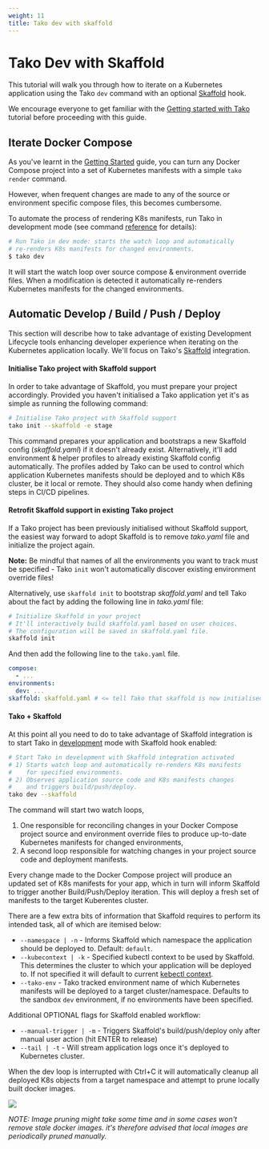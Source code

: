 ```yaml
---
weight: 11
title: Tako dev with skaffold
---
```


# Tako Dev with Skaffold

This tutorial will walk you through how to iterate on a Kubernetes application using the Tako `dev` command with an optional [Skaffold](https://skaffold.dev/) hook.

We encourage everyone to get familiar with the [Getting started with Tako](getting-started-with-tako.md) tutorial before proceeding with this guide.

## Iterate Docker Compose

As you've learnt in the [Getting Started](getting-started-with-tako.md) guide, you can turn any Docker Compose project into a set of Kubernetes manifests with a simple `tako render` command.

However, when frequent changes are made to any of the source or environment specific compose files, this becomes cumbersome.

To automate the process of rendering K8s manifests, run Tako in development mode (see command [reference](cli/tako_dev.md) for details):

```sh
# Run Tako in dev mode: starts the watch loop and automatically
# re-renders K8s manifests for changed environments.
$ tako dev
```

It will start the watch loop over source compose & environment override files. When a modification is detected it automatically re-renders Kubernetes manifests for the changed environments.

## Automatic Develop / Build / Push / Deploy

This section will describe how to take advantage of existing Development Lifecycle tools enhancing developer experience when iterating on the Kubernetes application locally. We'll focus on Tako's [Skaffold](https://skaffold.dev/) integration.

#### Initialise Tako project with Skaffold support

In order to take advantage of Skaffold, you must prepare your project accordingly. Provided you haven't initialised a Tako application yet it's as simple as running the following command:

```sh
# Initialise Tako project with Skaffold support
tako init --skaffold -e stage
```

This command prepares your application and bootstraps a new Skaffold config (_skaffold.yaml_) if it doesn't already exist. Alternatively, it'll add environment & helper profiles to already existing Skaffold config automatically. The profiles added by Tako can be used to control which application Kubernetes manifests should be deployed and to which K8s cluster, be it local or remote. They should also come handy when defining steps in CI/CD pipelines.

#### Retrofit Skaffold support in existing Tako project

If a Tako project has been previously initialised without Skaffold support, the easiest way forward to adopt Skaffold is to remove _tako.yaml_ file and initialize the project again.

**Note:** Be mindful that names of all the environments you want to track must be specified - Tako `init` won't automatically discover existing environment override files!

Alternatively, use `skaffold init` to bootstrap _skaffold.yaml_ and tell Tako about the fact by adding the following line in _tako.yaml_ file:

```sh
# Initialize Skaffold in your project
# It'll interactively build skaffold.yaml based on user choices.
# The configuration will be saved in skaffold.yaml file.
skaffold init
```

And then add the following line to the `tako.yaml` file.

```yaml
compose:
  - ...
environments:
  dev: ...
skaffold: skaffold.yaml # <= tell Tako that skaffold is now initialised
```

#### Tako + Skaffold

At this point all you need to do to take advantage of Skaffold integration is to start Tako in [development](cli/tako_dev.md) mode with Skaffold hook enabled:

```sh
# Start Tako in development with Skaffold integration activated
# 1) Starts watch loop and automatically re-renders K8s manifests
#    for specified environments.
# 2) Observes application source code and K8s manifests changes
#    and triggers build/push/deploy.
tako dev --skaffold
```

The command will start two watch loops,
1) One responsible for reconciling changes in your Docker Compose project source and environment override files to produce up-to-date Kubernetes manifests for changed environments,
2) A second loop responsible for watching changes in your project source code and deployment manifests.

Every change made to the Docker Compose project will produce an updated set of K8s manifests for your app, which in turn will inform Skaffold to trigger another Build/Push/Deploy iteration. This will deploy a fresh set of manifests to the target Kuberentes cluster.

There are a few extra bits of information that Skaffold requires to perform its intended task, all of which are itemised below:

* `--namespace | -n` - Informs Skaffold which namespace the application should be deployed to. Default: `default`.
* `--kubecontext | -k` - Specified kubectl context to be used by Skaffold. This determines the cluster to which your application will be deployed to. If not specified it will default to current [kebectl context](https://kubernetes.io/docs/reference/kubectl/cheatsheet/#kubectl-context-and-configuration).
* `--tako-env` - Tako tracked environment name of which Kubernetes manifests will be deployed to a target cluster/namespace. Defaults to the sandbox `dev` environment, if no environments have been specified.

Additional OPTIONAL flags for Skaffold enabled workflow:

* `--manual-trigger | -m` - Triggers Skaffold's build/push/deploy only after manual user action (hit ENTER to release)
* `--tail | -t` - Will stream application logs once it's deployed to Kubernetes cluster.

When the dev loop is interrupted with Ctrl+C it will automatically cleanup all deployed K8s objects from a target namespace and attempt to prune locally built docker images.

![][diagram]

_NOTE: Image pruning might take some time and in some cases won't remove stale docker images. it's therefore advised that local images are periodically pruned manually._

[diagram]: ../images/tako-with-skaffold.svg
